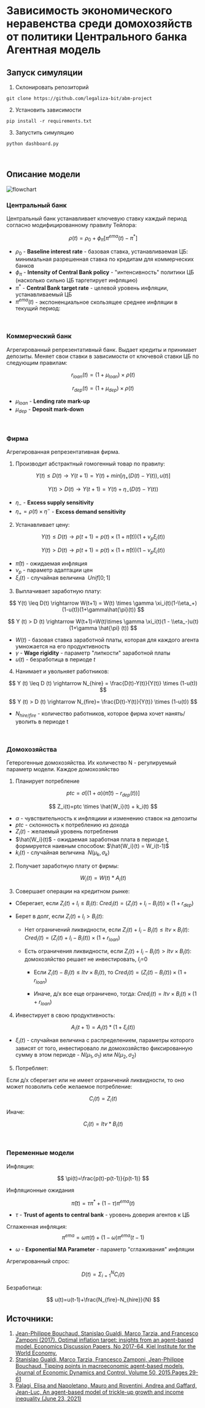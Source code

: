 # **Зависимость экономического неравенства среди домохозяйств от политики Центрального банка** <br/> Агентная модель

## Запуск симуляции

1. Склонировать репозиторий
 
```
git clone https://github.com/legaliza-bit/abm-project
```

2. Установить зависимости

```
pip install -r requirements.txt
```

3. Запустить симуляцию

```
python dashboard.py
```

<br/>

## Описание модели

![flowchart](https://github.com/legaliza-bit/abm-project/blob/main/assets/flowchart.png)

### **Центральный банк**
Центральный банк устанавливает ключевую ставку каждый период согласно модифицированному правилу Тейлора:

$$
\rho (t) = \rho_0 + \phi_{\pi} [\pi^{ema} (t) - \pi^*]
$$

* $\rho_0$ - **Baseline interest rate** - базовая ставка, устанавливаемая ЦБ: минимальная разрешенная ставка по кредитам для коммерческих банков
* $\phi_{\pi}$ - **Intensity of Central Bank policy** - "интенсивность" политики ЦБ (насколько сильно ЦБ таргетирует инфляцию)
* $\pi^*$ - **Central Bank target rate** - целевой уровень инфляции, устанавливаемый ЦБ
* $\pi^{ema} (t)$ - экспоненциальное скользящее среднее инфляции в текущий период:

<br/>

### **Коммерческий банк**

Агрегированный репрезентативный банк. Выдает кредиты и принимает депозиты. Меняет свои ставки в зависимости 
от ключевой ставки ЦБ по следующим правилам:

$$
r_{loan} (t) = (1 + \mu_{loan}) \times \rho (t)
$$

$$
r_{dep} (t) = (1 + \mu_{dep}) \times \rho (t)
$$

* $\mu_{loan}$ - **Lending rate mark-up**
* $\mu_{dep}$ - **Deposit mark-down**

<br/>

### **Фирма**
Агрегированная репрезентативная фирма.

1. Производит абстрактный гомогенный товар по правилу:

$$
Y(t) \leq D(t) \rightarrow Y(t+1) = Y(t) + min[\eta_+ (D(t)-Y(t)), u(t)]
$$

$$
Y(t) > D(t) \rightarrow Y (t+1) = Y(t) + \eta_-(D(t)-Y(t))
$$

* $\eta_-$ - **Excess supply sensitivity**
* $\eta_+ = \rho(t) \times \eta^-$ - **Excess demand sensitivity**

2. Устанавливает цену:

$$
Y (t) \leq D (t) \rightarrow p(t+1) = p(t) \times (1+\hat{\pi}(t))(1+\nu_p \xi_i(t))
$$

$$
Y(t) > D(t) \rightarrow p(t+1) = p(t) \times (1+\hat{\pi}(t))(1-\nu_p \xi_i(t))
$$

* $\hat{\pi}(t)$ - ожидаемая инфляция
* $\nu_p$ - параметр адаптации цен
* $\xi_i(t)$ - случайная величина $~Unif[0;1]$

3. Выплачивает заработную плату:

$$
Y(t) \leq D(t) \rightarrow W(t+1) = W(t) \times \gamma \xi_i(t)(1-\\eta_+) (1-u(t))(1+\gamma\hat{\pi}(t))
$$

$$
Y (t) > D (t) \rightarrow W(t+1)=W(t)\times \gamma \xi_i(t)(1 - \\eta_-)u(t)(1+\gamma \hat{\pi} (t))
$$

* $W(t)$ - базовая ставка заработной платы, которая для каждого агента умножается на его продуктивность
* $\gamma$ - **Wage rigidity** - параметр "липкости" заработной платы
* $u(t)$ - безработица в периоде $t$

4. Нанимает и увольняет работников:

$$
Y (t) \leq D (t) \rightarrow N_{hire} = \frac{D(t)-Y(t)}{Y(t)} \times (1-u(t))
$$

$$
Y (t) > D (t) \rightarrow N_{fire}= \frac{D(t)-Y(t)}{Y(t)} \times (1-u(t))
$$
* $N_{hire/fire}$ - количество работников, которое фирма хочет нанять/уволить в периоде t

<br/>

### **Домохозяйства**

Гетерогенные домохозяйства. Их количество N - регулируемый параметр модели. Каждое домохозяйство

1. Планирует потребление 

$$
ptc = \sigma[(1+\alpha)(\hat{\pi}(t)- r_{dep} (t))]
$$

$$
Z_i(t)=ptc \times \hat{W_i}(t) + k_i(t)
$$

* $\alpha$ - чувствительность к инфляциии и изменению ставок на депозиты
* $ptc$ - склонность к потреблению из дохода
* $Z_i (t)$ - желаемый уровень потребления
* $\hat{W_i}(t)$ - ожидаемая заработная плата в периоде t, формируется наивным способом: $\hat{W_i}(t) = W_i(t-1)$
* $k_i(t)$ - случайная величина $~N(\mu_k,\sigma_k)$


2. Получает заработную плату от фирмы: 

$$
W_i(t)=W(t)*A_i(t) 
$$

3. Совершает операции на кредитном рынке:

- Сберегает, если $Z_i(t)+I_i \leq B_i(t)$: $Cred_i(t) = (Z_i(t)+I_i-B_i(t)) \times (1+r_{dep})$

- Берет в долг, если $Z_i(t)+I_i > B_i(t)$:

    - Нет ограничений ликвидности, если $Z_i(t)+I_i-B_i(t) \leq ltv \times B_i(t)$: $Cred_i(t) = (Z_i(t)+I_i-B_i(t)) \times (1+r_{loan})$

    - Есть ограничения ликвидности, если $Z_i(t)+I_i-B_i(t) > ltv \times B_i(t)$: домохозяйство решает не инвестировать, $I_i$=0
        - Если $Z_i(t)-B_i(t) \leq ltv \times B_i(t)$, то $Cred_i(t) = (Z_i(t)-B_i(t)) \times (1+r_{loan})$

        - Иначе, д/х все еще ограничено, тогда: $Cred_i(t) = ltv \times B_i(t) \times (1+r_{loan})$

4. Инвестирует в свою продуктивность:

$$
A_i(t+1) = A_i(t) * (1 + \xi_i (t))
$$

* $\xi_i (t)$ - случайная величина с распределением, параметры которого зависят от того, инвестировало ли домохозяйство фиксированную сумму в этом периоде - $N (\mu_1, \sigma_1)$ или $N (\mu_2, \sigma_2)$

5. Потребляет:

Если д/х сберегает или не имеет ограничений ликвидности, то оно может позволить себе желаемое потребление:

$$
C_i(t) = Z_i(t)
$$

Иначе:

$$
C_i(t) = ltv * B_i(t)
$$


<br/>

### **Переменные модели**

Инфляция:

$$
\pi(t)=\frac{p(t)-p(t-1)}{p(t-1)}
$$

Инфляционные ожидания

$$
\hat{\pi}(t)=\tau \pi^* + (1-\tau) \pi^{ema}(t)
$$

* $\tau$ - **Trust of agents to central bank** - уровень доверия агентов к ЦБ

Сглаженная инфляция:
$$\pi^{ema} = \omega \pi(t) + (1-\omega) \pi^{ema}(t-1)$$
* $\omega$ - **Exponential MA Parameter** - параметр "сглаживания" инфляции

Агрегированный спрос:

$$
D(t)=\Sigma_{i=1}^N C_i(t)
$$

Безработица:

$$
u(t)=u(t-1)+\frac{N_{fire}-N_{hire}}{N}
$$


## Источники:
1. [Jean-Philippe Bouchaud, Stanislao Gualdi, Marco Tarzia, and Francesco Zamponi (2017). Optimal inflation target: insights from an agent-based model. Economics Discussion Papers, No 2017-64, Kiel Institute for the World Economy.](https://arxiv.org/abs/1709.05117)
2. [Stanislao Gualdi, Marco Tarzia, Francesco Zamponi, Jean-Philippe Bouchaud, Tipping points in macroeconomic agent-based models, Journal of Economic Dynamics and Control, Volume 50, 2015,Pages 29-61](https://arxiv.org/abs/1307.5319)
3. [Palagi, Elisa and Napoletano, Mauro and Roventini, Andrea and Gaffard, Jean-Luc, An agent-based model of trickle-up growth and income inequality (June 23, 2021)](https://papers.ssrn.com/sol3/papers.cfm?abstract_id=3873764)